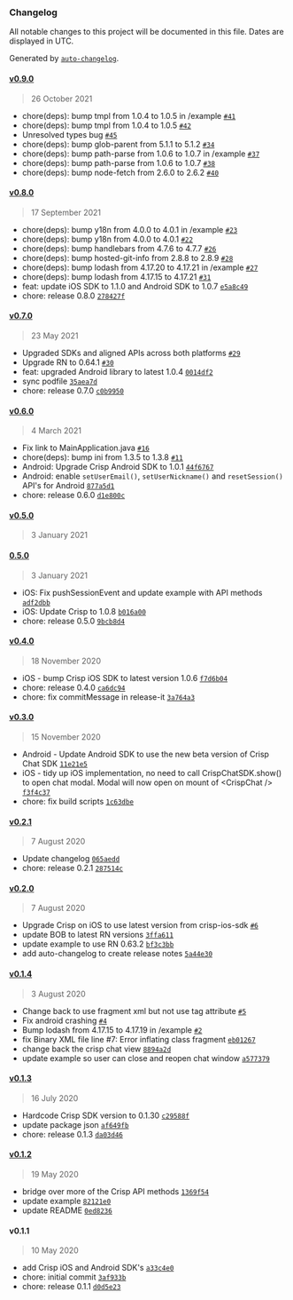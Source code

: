 ### Changelog

All notable changes to this project will be documented in this file. Dates are displayed in UTC.

Generated by [`auto-changelog`](https://github.com/CookPete/auto-changelog).

#### [v0.9.0](https://github.com/walterholohan/react-native-crisp-chat-sdk/compare/v0.8.0...v0.9.0)

> 26 October 2021

- chore(deps): bump tmpl from 1.0.4 to 1.0.5 in /example [`#41`](https://github.com/walterholohan/react-native-crisp-chat-sdk/pull/41)
- chore(deps): bump tmpl from 1.0.4 to 1.0.5 [`#42`](https://github.com/walterholohan/react-native-crisp-chat-sdk/pull/42)
- Unresolved types bug [`#45`](https://github.com/walterholohan/react-native-crisp-chat-sdk/pull/45)
- chore(deps): bump glob-parent from 5.1.1 to 5.1.2 [`#34`](https://github.com/walterholohan/react-native-crisp-chat-sdk/pull/34)
- chore(deps): bump path-parse from 1.0.6 to 1.0.7 in /example [`#37`](https://github.com/walterholohan/react-native-crisp-chat-sdk/pull/37)
- chore(deps): bump path-parse from 1.0.6 to 1.0.7 [`#38`](https://github.com/walterholohan/react-native-crisp-chat-sdk/pull/38)
- chore(deps): bump node-fetch from 2.6.0 to 2.6.2 [`#40`](https://github.com/walterholohan/react-native-crisp-chat-sdk/pull/40)

#### [v0.8.0](https://github.com/walterholohan/react-native-crisp-chat-sdk/compare/v0.7.0...v0.8.0)

> 17 September 2021

- chore(deps): bump y18n from 4.0.0 to 4.0.1 in /example [`#23`](https://github.com/walterholohan/react-native-crisp-chat-sdk/pull/23)
- chore(deps): bump y18n from 4.0.0 to 4.0.1 [`#22`](https://github.com/walterholohan/react-native-crisp-chat-sdk/pull/22)
- chore(deps): bump handlebars from 4.7.6 to 4.7.7 [`#26`](https://github.com/walterholohan/react-native-crisp-chat-sdk/pull/26)
- chore(deps): bump hosted-git-info from 2.8.8 to 2.8.9 [`#28`](https://github.com/walterholohan/react-native-crisp-chat-sdk/pull/28)
- chore(deps): bump lodash from 4.17.20 to 4.17.21 in /example [`#27`](https://github.com/walterholohan/react-native-crisp-chat-sdk/pull/27)
- chore(deps): bump lodash from 4.17.15 to 4.17.21 [`#31`](https://github.com/walterholohan/react-native-crisp-chat-sdk/pull/31)
- feat: update iOS SDK to 1.1.0 and Android SDK to 1.0.7 [`e5a8c49`](https://github.com/walterholohan/react-native-crisp-chat-sdk/commit/e5a8c49e57f8bc460816c4fb5b7ae5ea92f9bbb8)
- chore: release 0.8.0 [`278427f`](https://github.com/walterholohan/react-native-crisp-chat-sdk/commit/278427f4ba32477f7947c7fe3b5c5f42087812d5)

#### [v0.7.0](https://github.com/walterholohan/react-native-crisp-chat-sdk/compare/v0.6.0...v0.7.0)

> 23 May 2021

- Upgraded SDKs and aligned APIs across both platforms [`#29`](https://github.com/walterholohan/react-native-crisp-chat-sdk/pull/29)
- Upgrade RN to 0.64.1 [`#30`](https://github.com/walterholohan/react-native-crisp-chat-sdk/pull/30)
- feat: upgraded Android library to latest 1.0.4 [`0014df2`](https://github.com/walterholohan/react-native-crisp-chat-sdk/commit/0014df239f7515f79ae26a04e20588f350c9b3ad)
- sync podfile [`35aea7d`](https://github.com/walterholohan/react-native-crisp-chat-sdk/commit/35aea7d5e6c653107b1a8d830bff23a7f6f2aa65)
- chore: release 0.7.0 [`c0b9950`](https://github.com/walterholohan/react-native-crisp-chat-sdk/commit/c0b99508cec56ed3b0362b588a4df53412b629a8)

#### [v0.6.0](https://github.com/walterholohan/react-native-crisp-chat-sdk/compare/v0.5.0...v0.6.0)

> 4 March 2021

- Fix link to MainApplication.java [`#16`](https://github.com/walterholohan/react-native-crisp-chat-sdk/pull/16)
- chore(deps): bump ini from 1.3.5 to 1.3.8 [`#11`](https://github.com/walterholohan/react-native-crisp-chat-sdk/pull/11)
- Android: Upgrade Crisp Android SDK to 1.0.1 [`44f6767`](https://github.com/walterholohan/react-native-crisp-chat-sdk/commit/44f6767c663ed280f12b2a6a04c996b7f1fd30e0)
- Android: enable `setUserEmail()`, `setUserNickname()` and `resetSession()` API's for Android [`877a5d1`](https://github.com/walterholohan/react-native-crisp-chat-sdk/commit/877a5d1e38a0d9c15158f6885134a91f00c4376a)
- chore: release 0.6.0 [`d1e800c`](https://github.com/walterholohan/react-native-crisp-chat-sdk/commit/d1e800c80fc10babbb766051a83c3995488d97be)

#### [v0.5.0](https://github.com/walterholohan/react-native-crisp-chat-sdk/compare/0.5.0...v0.5.0)

> 3 January 2021

#### [0.5.0](https://github.com/walterholohan/react-native-crisp-chat-sdk/compare/v0.4.0...0.5.0)

> 3 January 2021

- iOS: Fix pushSessionEvent and update example with API methods [`adf2dbb`](https://github.com/walterholohan/react-native-crisp-chat-sdk/commit/adf2dbb24a167c00316aa30402b5c3b91be70e33)
- iOS: Update Crisp to 1.0.8 [`b016a00`](https://github.com/walterholohan/react-native-crisp-chat-sdk/commit/b016a00013f6b7213679ba78eb51d9199dfb20e5)
- chore: release 0.5.0 [`9bcb8d4`](https://github.com/walterholohan/react-native-crisp-chat-sdk/commit/9bcb8d4063c07f3537f3de492108c370fc772686)

#### [v0.4.0](https://github.com/walterholohan/react-native-crisp-chat-sdk/compare/v0.3.0...v0.4.0)

> 18 November 2020

- iOS - bump Crisp iOS SDK to latest version 1.0.6 [`f7d6b04`](https://github.com/walterholohan/react-native-crisp-chat-sdk/commit/f7d6b04dbcfc0acde6e2edec71f92963a69d0ff8)
- chore: release 0.4.0 [`ca6dc94`](https://github.com/walterholohan/react-native-crisp-chat-sdk/commit/ca6dc94c0abb4765ab0dc0430b08e8d9ec143b0f)
- chore: fix commitMessage in release-it [`3a764a3`](https://github.com/walterholohan/react-native-crisp-chat-sdk/commit/3a764a344887d861927dcef7397624192b7e973f)

#### [v0.3.0](https://github.com/walterholohan/react-native-crisp-chat-sdk/compare/v0.2.1...v0.3.0)

> 15 November 2020

- Android - Update Android SDK to use the new beta version of Crisp Chat SDK [`11e21e5`](https://github.com/walterholohan/react-native-crisp-chat-sdk/commit/11e21e53be2db4f1d260c842bb0e67ba1b4c484b)
- iOS - tidy up iOS implementation, no need to call CrispChatSDK.show() to open chat modal. Modal will now open on mount of &lt;CrispChat /&gt; [`f3f4c37`](https://github.com/walterholohan/react-native-crisp-chat-sdk/commit/f3f4c376442f8fd65785693b8d7ce60c02ff2485)
- chore: fix build scripts [`1c63dbe`](https://github.com/walterholohan/react-native-crisp-chat-sdk/commit/1c63dbee82f37c6c376fd5c05c15831d60d493d3)

#### [v0.2.1](https://github.com/walterholohan/react-native-crisp-chat-sdk/compare/v0.2.0...v0.2.1)

> 7 August 2020

- Update changelog [`065aedd`](https://github.com/walterholohan/react-native-crisp-chat-sdk/commit/065aeddfbc5300f7f465be7e6917c633393f0382)
- chore: release 0.2.1 [`287514c`](https://github.com/walterholohan/react-native-crisp-chat-sdk/commit/287514c890218e0a39f9d0d0d7075881f1aee482)

#### [v0.2.0](https://github.com/walterholohan/react-native-crisp-chat-sdk/compare/v0.1.4...v0.2.0)

> 7 August 2020

- Upgrade Crisp on iOS to use latest version from crisp-ios-sdk [`#6`](https://github.com/walterholohan/react-native-crisp-chat-sdk/pull/6)
- update BOB to latest RN versions [`3ffa611`](https://github.com/walterholohan/react-native-crisp-chat-sdk/commit/3ffa611d8e2293f2f26cd52ae82858286217d05a)
- update example to use RN 0.63.2 [`bf3c3bb`](https://github.com/walterholohan/react-native-crisp-chat-sdk/commit/bf3c3bb0e8d50be87191f8b84ab79fc9733b0621)
- add auto-changelog to create release notes [`5a44e30`](https://github.com/walterholohan/react-native-crisp-chat-sdk/commit/5a44e30696e95ed6afeb0a04d1ff6381b51724b8)

#### [v0.1.4](https://github.com/walterholohan/react-native-crisp-chat-sdk/compare/v0.1.3...v0.1.4)

> 3 August 2020

- Change back to use fragment xml but not use tag attribute [`#5`](https://github.com/walterholohan/react-native-crisp-chat-sdk/pull/5)
- Fix android crashing [`#4`](https://github.com/walterholohan/react-native-crisp-chat-sdk/pull/4)
- Bump lodash from 4.17.15 to 4.17.19 in /example [`#2`](https://github.com/walterholohan/react-native-crisp-chat-sdk/pull/2)
- fix Binary XML file line #7: Error inflating class fragment [`eb01267`](https://github.com/walterholohan/react-native-crisp-chat-sdk/commit/eb01267d0ed9ac8835c738bcb5020bc6c99e85b9)
- change back the crisp chat view [`8894a2d`](https://github.com/walterholohan/react-native-crisp-chat-sdk/commit/8894a2d0f701f41360828687498ecbe21da412ea)
- update example so user can close and reopen chat window [`a577379`](https://github.com/walterholohan/react-native-crisp-chat-sdk/commit/a577379ad6dc8397f540295ad588845fdfac7f05)

#### [v0.1.3](https://github.com/walterholohan/react-native-crisp-chat-sdk/compare/v0.1.2...v0.1.3)

> 16 July 2020

- Hardcode Crisp SDK version to 0.1.30 [`c29588f`](https://github.com/walterholohan/react-native-crisp-chat-sdk/commit/c29588f8f5b96d43841c1fa7aea1e3917f7439b9)
- update package json [`af649fb`](https://github.com/walterholohan/react-native-crisp-chat-sdk/commit/af649fbdc5319688b2980ec5aabf95fe9862e625)
- chore: release 0.1.3 [`da03d46`](https://github.com/walterholohan/react-native-crisp-chat-sdk/commit/da03d4680ddcb7e5d1dd417f011dbc88e6f72a3a)

#### [v0.1.2](https://github.com/walterholohan/react-native-crisp-chat-sdk/compare/v0.1.1...v0.1.2)

> 19 May 2020

- bridge over more of the Crisp API methods [`1369f54`](https://github.com/walterholohan/react-native-crisp-chat-sdk/commit/1369f549ce43068eedf732429a6cb7878c324426)
- update example [`82121e0`](https://github.com/walterholohan/react-native-crisp-chat-sdk/commit/82121e0e98b27abe8757d51721f1175708d376db)
- update README [`0ed8236`](https://github.com/walterholohan/react-native-crisp-chat-sdk/commit/0ed8236d3f008869cb8030f4a6c3b9dcd665d9d6)

#### v0.1.1

> 10 May 2020

- add Crisp iOS and Android SDK's [`a33c4e0`](https://github.com/walterholohan/react-native-crisp-chat-sdk/commit/a33c4e0ba94fe08d592fcd1e8534e7a39def3044)
- chore: initial commit [`3af933b`](https://github.com/walterholohan/react-native-crisp-chat-sdk/commit/3af933b44023e8c1cdbec50baeb4164e3fd4bc2f)
- chore: release 0.1.1 [`d0d5e23`](https://github.com/walterholohan/react-native-crisp-chat-sdk/commit/d0d5e230ab52b77f78c6dac3c4f4b7200846bdd2)
